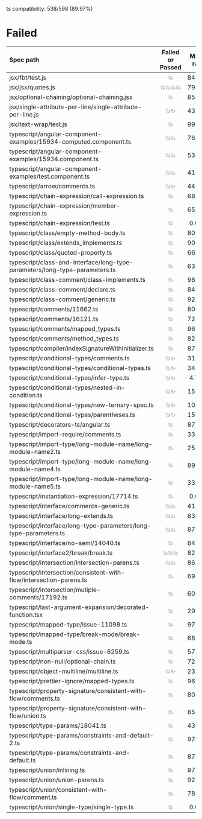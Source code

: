ts compatibility: 538/598 (89.97%)

# Failed

| Spec path | Failed or Passed | Match ratio |
| :-------- | :--------------: | :---------: |
| jsx/fbt/test.js | 💥 | 84.06% |
| jsx/jsx/quotes.js | 💥💥💥💥 | 79.41% |
| jsx/optional-chaining/optional-chaining.jsx | 💥 | 85.96% |
| jsx/single-attribute-per-line/single-attribute-per-line.js | 💥✨ | 43.37% |
| jsx/text-wrap/test.js | 💥 | 99.56% |
| typescript/angular-component-examples/15934-computed.component.ts | 💥💥 | 76.92% |
| typescript/angular-component-examples/15934.component.ts | 💥💥 | 53.85% |
| typescript/angular-component-examples/test.component.ts | 💥💥 | 41.18% |
| typescript/arrow/comments.ts | 💥✨ | 44.44% |
| typescript/chain-expression/call-expression.ts | 💥 | 68.75% |
| typescript/chain-expression/member-expression.ts | 💥 | 65.67% |
| typescript/chain-expression/test.ts | 💥 | 0.00% |
| typescript/class/empty-method-body.ts | 💥 | 80.00% |
| typescript/class/extends_implements.ts | 💥 | 90.12% |
| typescript/class/quoted-property.ts | 💥 | 66.67% |
| typescript/class-and-interface/long-type-parameters/long-type-parameters.ts | 💥 | 63.64% |
| typescript/class-comment/class-implements.ts | 💥 | 98.89% |
| typescript/class-comment/declare.ts | 💥 | 84.62% |
| typescript/class-comment/generic.ts | 💥 | 92.00% |
| typescript/comments/11662.ts | 💥 | 80.00% |
| typescript/comments/16121.ts | 💥 | 72.46% |
| typescript/comments/mapped_types.ts | 💥 | 96.77% |
| typescript/comments/method_types.ts | 💥 | 82.05% |
| typescript/compiler/indexSignatureWithInitializer.ts | 💥 | 87.50% |
| typescript/conditional-types/comments.ts | 💥✨ | 31.51% |
| typescript/conditional-types/conditional-types.ts | 💥✨ | 34.48% |
| typescript/conditional-types/infer-type.ts | 💥✨ | 4.76% |
| typescript/conditional-types/nested-in-condition.ts | 💥✨ | 15.79% |
| typescript/conditional-types/new-ternary-spec.ts | 💥✨ | 10.67% |
| typescript/conditional-types/parentheses.ts | 💥✨ | 15.22% |
| typescript/decorators-ts/angular.ts | 💥 | 87.50% |
| typescript/import-require/comments.ts | 💥 | 33.33% |
| typescript/import-type/long-module-name/long-module-name2.ts | 💥 | 25.00% |
| typescript/import-type/long-module-name/long-module-name4.ts | 💥 | 89.29% |
| typescript/import-type/long-module-name/long-module-name5.ts | 💥 | 33.33% |
| typescript/instantiation-expression/17714.ts | 💥 | 0.00% |
| typescript/interface/comments-generic.ts | 💥💥 | 41.94% |
| typescript/interface/long-extends.ts | 💥💥 | 83.64% |
| typescript/interface/long-type-parameters/long-type-parameters.ts | 💥💥 | 87.33% |
| typescript/interface/no-semi/14040.ts | 💥 | 84.81% |
| typescript/interface2/break/break.ts | 💥💥💥 | 82.30% |
| typescript/intersection/intersection-parens.ts | 💥💥 | 86.17% |
| typescript/intersection/consistent-with-flow/intersection-parens.ts | 💥 | 69.77% |
| typescript/intersection/mutiple-comments/17192.ts | 💥 | 60.00% |
| typescript/last-argument-expansion/decorated-function.tsx | 💥 | 29.06% |
| typescript/mapped-type/issue-11098.ts | 💥 | 97.03% |
| typescript/mapped-type/break-mode/break-mode.ts | 💥 | 68.75% |
| typescript/multiparser-css/issue-6259.ts | 💥 | 57.14% |
| typescript/non-null/optional-chain.ts | 💥 | 72.22% |
| typescript/object-multiline/multiline.ts | 💥✨ | 23.21% |
| typescript/prettier-ignore/mapped-types.ts | 💥 | 96.61% |
| typescript/property-signature/consistent-with-flow/comments.ts | 💥 | 80.00% |
| typescript/property-signature/consistent-with-flow/union.ts | 💥 | 85.71% |
| typescript/type-params/18041.ts | 💥 | 43.75% |
| typescript/type-params/constraints-and-default-2.ts | 💥 | 97.60% |
| typescript/type-params/constraints-and-default.ts | 💥 | 87.32% |
| typescript/union/inlining.ts | 💥 | 97.78% |
| typescript/union/union-parens.ts | 💥 | 92.59% |
| typescript/union/consistent-with-flow/comment.ts | 💥 | 78.26% |
| typescript/union/single-type/single-type.ts | 💥 | 0.00% |
